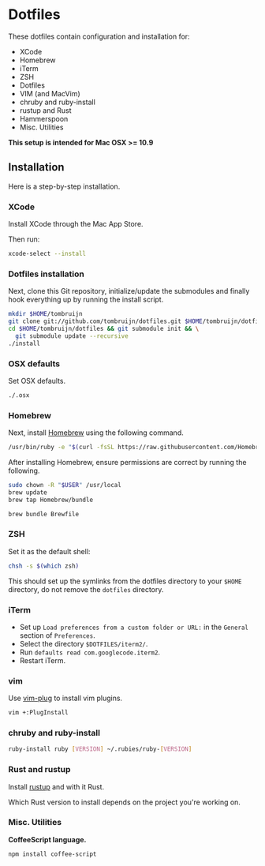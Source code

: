 # Dotfiles

These dotfiles contain configuration and installation for:

* XCode
* Homebrew
* iTerm
* ZSH
* Dotfiles
* VIM (and MacVim)
* chruby and ruby-install
* rustup and Rust
* Hammerspoon
* Misc. Utilities

**This setup is intended for Mac OSX >= 10.9**

## Installation

Here is a step-by-step installation.

### XCode

Install XCode through the Mac App Store.

Then run:

```sh
xcode-select --install
```

### Dotfiles installation

Next, clone this Git repository, initialize/update the submodules and finally
hook everything up by running the install script.

```sh
mkdir $HOME/tombruijn
git clone git://github.com/tombruijn/dotfiles.git $HOME/tombruijn/dotfiles
cd $HOME/tombruijn/dotfiles && git submodule init && \
  git submodule update --recursive
./install
```

### OSX defaults

Set OSX defaults.

```sh
./.osx
```

### Homebrew

Next, install [Homebrew](http://mxcl.github.com/homebrew/) using the following
command.

```sh
/usr/bin/ruby -e "$(curl -fsSL https://raw.githubusercontent.com/Homebrew/install/master/install)"
```

After installing Homebrew, ensure permissions are correct by running the
following.

```sh
sudo chown -R "$USER" /usr/local
brew update
brew tap Homebrew/bundle

brew bundle Brewfile
```

### ZSH

Set it as the default shell:

```sh
chsh -s $(which zsh)
```

This should set up the symlinks from the dotfiles directory to your `$HOME`
directory, do not remove the `dotfiles` directory.

### iTerm

- Set up `Load preferences from a custom folder or URL:`
  in the `General` section of `Preferences`.
- Select the directory `$DOTFILES/iterm2/`.
- Run `defaults read com.googlecode.iterm2`.
- Restart iTerm.

### vim

Use [vim-plug](https://github.com/junegunn/vim-plug/) to install vim plugins.

```sh
vim +:PlugInstall
```

### chruby and ruby-install

```sh
ruby-install ruby [VERSION] ~/.rubies/ruby-[VERSION]
```

### Rust and rustup

Install [rustup](https://www.rustup.rs/) and with it Rust.

Which Rust version to install depends on the project you're working on.

### Misc. Utilities

**CoffeeScript language.**

```sh
npm install coffee-script
```
